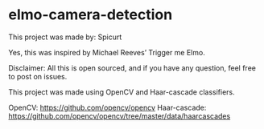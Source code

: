 # elmo-camera-detection

This project was made by: Spicurt

Yes, this was inspired by Michael Reeves’ Trigger me Elmo.

Disclaimer: All this is open sourced, and if you have any question, feel free to post on issues.

This project was made using OpenCV and Haar-cascade classifiers. 

OpenCV: https://github.com/opencv/opencv
Haar-cascade: https://github.com/opencv/opencv/tree/master/data/haarcascades
